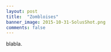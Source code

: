 ```yaml
---
layout: post
title:  "Zombloises"
banner_image: 2015-10-31-SolusShot.png
comments: false
---
```


blabla.